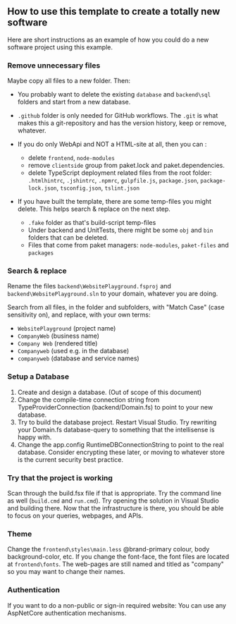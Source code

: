 
## How to use this template to create a totally new software

Here are short instructions as an example of how you could do a new software project using this example.

### Remove unnecessary files

Maybe copy all files to a new folder. Then:

- You probably want to delete the existing `database` and `backend\sql` folders and start from a new database.

- `.github` folder is only needed for GitHub workflows. The `.git` is what makes this a git-repository and has the version history, keep or remove, whatever.

- If you do only WebApi and NOT a HTML-site at all, then you can :
  - delete `frontend`, `node-modules` 
  - remove `clientside` group from paket.lock and paket.dependencies.
  - delete TypeScript deployment related files from the root folder: `.htmlhintrc`, `.jshintrc`, `.npmrc`, `gulpfile.js`, `package.json`, `package-lock.json`, `tsconfig.json`, `tslint.json`

- If you have built the template, there are some temp-files you might delete. This helps search & replace on the next step.
  - `.fake` folder as that's build-script temp-files
  - Under backend and UnitTests, there might be some `obj` and `bin` folders that can be deleted.
  - Files that come from paket managers: `node-modules`, `paket-files` and `packages`

### Search & replace

Rename the files `backend\WebsitePlayground.fsproj` and `backend\WebsitePlayground.sln` to your domain, whatever you are doing.

Search from all files, in the folder and subfolders, with "Match Case" (case sensitivity on), and replace, with your own terms: 
- `WebsitePlayground` (project name)
- `CompanyWeb` (business name)
- `Company Web` (rendered title)
- `Companyweb` (used e.g. in the database)
- `companyweb` (database and service names)

### Setup a Database

1. Create and design a database. (Out of scope of this document)
2. Change the compile-time connection string from TypeProviderConnection (backend/Domain.fs) to point to your new database.
3. Try to build the database project. Restart Visual Studio. Try rewriting your Domain.fs database-query to something that the intellisense is happy with.
4. Change the app.config RuntimeDBConnectionString to point to the real database. Consider encrypting these later, or moving to whatever store is the current security best practice.

### Try that the project is working

Scan through the build.fsx file if that is appropriate.
Try the command line as well (`build.cmd` and `run.cmd`).
Try opening the solution in Visual Studio and building there.
Now that the infrastructure is there, you should be able to focus on your queries, webpages, and APIs.

### Theme

Change the `frontend\styles\main.less` @brand-primary colour, body background-color, etc.
If you change the font-face, the font files are located at `frontend\fonts`.
The web-pages are still named and titled as "company" so you may want to change their names.

### Authentication

If you want to do a non-public or sign-in required website:
You can use any AspNetCore authentication mechanisms.
